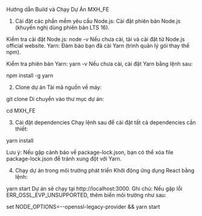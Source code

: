 Hướng dẫn Build và Chạy Dự Án MXH_FE
1. Cài đặt các phần mềm yêu cầu
Node.js: Cài đặt phiên bản Node.js (khuyến nghị dùng phiên bản LTS  16).

Kiểm tra cài đặt Node.js:
node -v
Nếu chưa cài, tải và cài đặt từ Node.js official website.
Yarn: Đảm bảo bạn đã cài Yarn (trình quản lý gói thay thế npm).

Kiểm tra phiên bản Yarn:
yarn -v
Nếu chưa cài, cài đặt Yarn bằng lệnh sau:

npm install -g yarn

2. Clone dự án
Tải mã nguồn về máy:

git clone <repository-url>
Di chuyển vào thư mục dự án:

cd MXH_FE

3. Cài đặt dependencies
Chạy lệnh sau để cài đặt tất cả dependencies cần thiết:

yarn install

Lưu ý: Nếu gặp cảnh báo về package-lock.json, bạn có thể xóa file package-lock.json để tránh xung đột với Yarn.

4. Chạy dự án trong môi trường phát triển
Khởi động ứng dụng React bằng lệnh:


yarn start
Dự án sẽ chạy tại http://localhost:3000.
Ghi chú: Nếu gặp lỗi ERR_OSSL_EVP_UNSUPPORTED, thêm biến môi trường như sau:

set NODE_OPTIONS=--openssl-legacy-provider && yarn start
